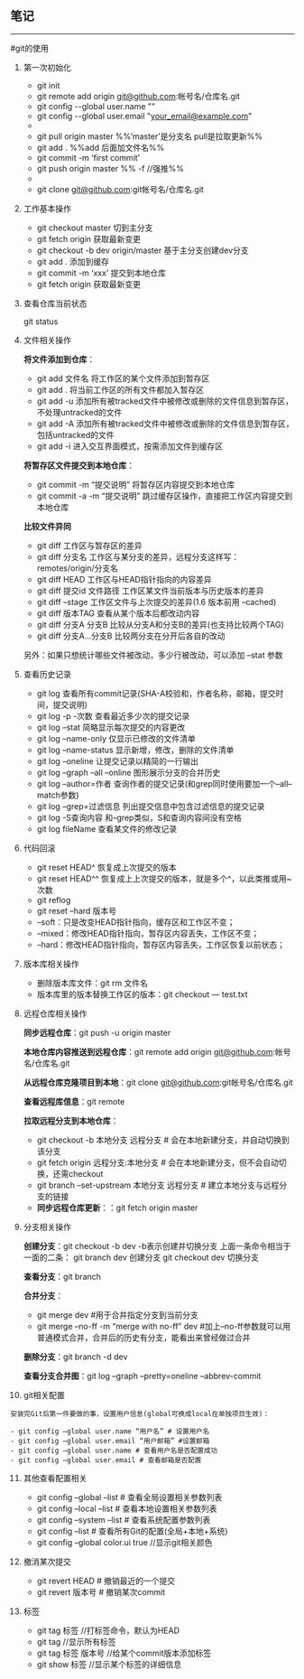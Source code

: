 ## 笔记

---

#git的使用

1. 第一次初始化
   - git init  
   - git remote add origin git@github.com:帐号名/仓库名.git
   - git config --global user.name "" 
   - git config --global user.email "your_email@example.com"
   - 
   - git pull origin master %%‘master’是分支名 pull是拉取更新%%
   - git add .    %%add 后面加文件名%%
   - git commit -m ‘first commit’
   - git push origin master     %% -f  //强推%%
   - 
   - git clone git@github.com:git帐号名/仓库名.git


2. 工作基本操作
   - git checkout master 切到主分支
   - git fetch origin 获取最新变更
   - git checkout -b dev origin/master 基于主分支创建dev分支
   - git add . 添加到缓存
   - git commit -m ‘xxx’ 提交到本地仓库
   - git fetch origin 获取最新变更



3. 查看仓库当前状态

   git status

4. 文件相关操作

   **将文件添加到仓库**：

   - git add 文件名 将工作区的某个文件添加到暂存区
   - git add . 将当前工作区的所有文件都加入暂存区
   - git add -u 添加所有被tracked文件中被修改或删除的文件信息到暂存区，不处理untracked的文件
   - git add -A 添加所有被tracked文件中被修改或删除的文件信息到暂存区，包括untracked的文件
   - git add -i 进入交互界面模式，按需添加文件到缓存区

   **将暂存区文件提交到本地仓库**：

   - git commit -m “提交说明” 将暂存区内容提交到本地仓库
   - git commit -a -m “提交说明” 跳过缓存区操作，直接把工作区内容提交到本地仓库

   **比较文件异同**

   - git diff 工作区与暂存区的差异
   - git diff 分支名 工作区与某分支的差异，远程分支这样写：remotes/origin/分支名
   - git diff HEAD 工作区与HEAD指针指向的内容差异
   - git diff 提交id 文件路径 工作区某文件当前版本与历史版本的差异
   - git diff –stage 工作区文件与上次提交的差异(1.6 版本前用 –cached)
   - git diff 版本TAG 查看从某个版本后都改动内容
   - git diff 分支A 分支B 比较从分支A和分支B的差异(也支持比较两个TAG)
   - git diff 分支A…分支B 比较两分支在分开后各自的改动

   另外：如果只想统计哪些文件被改动，多少行被改动，可以添加 –stat 参数

5. 查看历史记录

   - git log 查看所有commit记录(SHA-A校验和，作者名称，邮箱，提交时间，提交说明)
   - git log -p -次数 查看最近多少次的提交记录
   - git log –stat 简略显示每次提交的内容更改
   - git log –name-only 仅显示已修改的文件清单
   - git log –name-status 显示新增，修改，删除的文件清单
   - git log –oneline 让提交记录以精简的一行输出
   - git log –graph –all –online 图形展示分支的合并历史
   - git log –author=作者 查询作者的提交记录(和grep同时使用要加一个–all–match参数)
   - git log –grep=过滤信息 列出提交信息中包含过滤信息的提交记录
   - git log -S查询内容 和–grep类似，S和查询内容间没有空格
   - git log fileName 查看某文件的修改记录

   

6. 代码回滚

   - git reset HEAD^ 恢复成上次提交的版本
   - git reset HEAD^^ 恢复成上上次提交的版本，就是多个^，以此类推或用~次数
   - git reflog
   - git reset –hard 版本号
   - –soft：只是改变HEAD指针指向，缓存区和工作区不变；
   - –mixed：修改HEAD指针指向，暂存区内容丢失，工作区不变；
   - –hard：修改HEAD指针指向，暂存区内容丢失，工作区恢复以前状态；

   

7. 版本库相关操作

   - 删除版本库文件：git rm 文件名
   - 版本库里的版本替换工作区的版本：git checkout — test.txt

8. 远程仓库相关操作

   **同步远程仓库**：git push -u origin master

   **本地仓库内容推送到远程仓库**：git remote add origin git@github.com:帐号名/仓库名.git

   **从远程仓库克隆项目到本地**：git clone git@github.com:git帐号名/仓库名.git

   **查看远程库信息**：git remote

   **拉取远程分支到本地仓库**：

   - git checkout -b 本地分支 远程分支 # 会在本地新建分支，并自动切换到该分支
   - git fetch origin 远程分支:本地分支 # 会在本地新建分支，但不会自动切换，还需checkout
   - git branch –set-upstream 本地分支 远程分支 # 建立本地分支与远程分支的链接
   - **同步远程仓库更新**：：git fetch origin master

9. 分支相关操作

   **创建分支**：git checkout -b dev  -b表示创建并切换分支
   上面一条命令相当于一面的二条：
   git branch dev  创建分支
   git checkout dev  切换分支

   **查看分支**：git branch

   **合并分支**：

   - git merge dev #用于合并指定分支到当前分支
   - git merge –no-ff -m “merge with no-ff” dev #加上–no-ff参数就可以用普通模式合并，合并后的历史有分支，能看出来曾经做过合并

   **删除分支**：git branch -d dev

   **查看分支合并图**：git log –graph –pretty=oneline –abbrev-commit

10.  git相关配置

    安装完Git后第一件要做的事，设置用户信息(global可换成local在单独项目生效)：

    - git config –global user.name “用户名” # 设置用户名
    - git config –global user.email “用户邮箱” #设置邮箱
    - git config –global user.name # 查看用户名是否配置成功
    - git config –global user.email # 查看邮箱是否配置

11. 其他查看配置相关

    - git config –global –list # 查看全局设置相关参数列表
    - git config –local –list # 查看本地设置相关参数列表
    - git config –system –list # 查看系统配置参数列表
    - git config –list # 查看所有Git的配置(全局+本地+系统)
    - git config –global color.ui true //显示git相关颜色

12. 撤消某次提交

    - git revert HEAD # 撤销最近的一个提交
    - git revert 版本号 # 撤销某次commit

    

13. 标签

    - git tag 标签 //打标签命令，默认为HEAD
    - git tag //显示所有标签
    - git tag 标签 版本号 //给某个commit版本添加标签
    - git show 标签 //显示某个标签的详细信息

